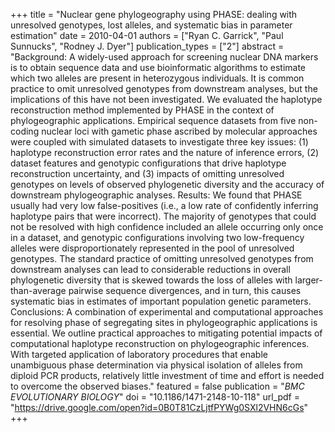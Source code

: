 +++
title = "Nuclear gene phylogeography using PHASE: dealing with unresolved genotypes, lost alleles, and systematic bias in parameter estimation"
date = 2010-04-01
authors = ["Ryan C. Garrick", "Paul Sunnucks", "Rodney J. Dyer"]
publication_types = ["2"]
abstract = "Background: A widely-used approach for screening nuclear DNA markers is to obtain sequence data and use bioinformatic algorithms to estimate which two alleles are present in heterozygous individuals. It is common practice to omit unresolved genotypes from downstream analyses, but the implications of this have not been investigated. We evaluated the haplotype reconstruction method implemented by PHASE in the context of phylogeographic applications. Empirical sequence datasets from five non-coding nuclear loci with gametic phase ascribed by molecular approaches were coupled with simulated datasets to investigate three key issues: (1) haplotype reconstruction error rates and the nature of inference errors, (2) dataset features and genotypic configurations that drive haplotype reconstruction uncertainty, and (3) impacts of omitting unresolved genotypes on levels of observed phylogenetic diversity and the accuracy of downstream phylogeographic analyses. Results: We found that PHASE usually had very low false-positives (i.e., a low rate of confidently inferring haplotype pairs that were incorrect). The majority of genotypes that could not be resolved with high confidence included an allele occurring only once in a dataset, and genotypic configurations involving two low-frequency alleles were disproportionately represented in the pool of unresolved genotypes. The standard practice of omitting unresolved genotypes from downstream analyses can lead to considerable reductions in overall phylogenetic diversity that is skewed towards the loss of alleles with larger-than-average pairwise sequence divergences, and in turn, this causes systematic bias in estimates of important population genetic parameters. Conclusions: A combination of experimental and computational approaches for resolving phase of segregating sites in phylogeographic applications is essential. We outline practical approaches to mitigating potential impacts of computational haplotype reconstruction on phylogeographic inferences. With targeted application of laboratory procedures that enable unambiguous phase determination via physical isolation of alleles from diploid PCR products, relatively little investment of time and effort is needed to overcome the observed biases."
featured = false
publication = "*BMC EVOLUTIONARY BIOLOGY*"
doi = "10.1186/1471-2148-10-118"
url_pdf = "https://drive.google.com/open?id=0B0T81CzLjtfPYWg0SXl2VHN6cGs"
+++


